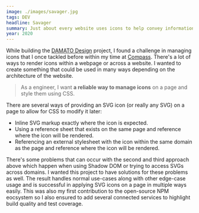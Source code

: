 ```yaml
---
image: ./images/savager.jpg
tags: DEV
headline: Savager
summary: Just about every website uses icons to help convey information and wayfinding. Some of the smallest components of a page are also the most difficult to manage in a simple and performant way. This project provides options for developers to maintain these assets easily.
year: 2020
---
```

While building the [DAMATO Design](#damato) project, I found a challenge in managing icons that I once tackled before within my time at [Compass](#compass). There's a lot of ways to render icons within a webpage or across a website. I wanted to create something that could be used in many ways depending on the architecture of the website.

> As a engineer, I want **a reliable way to manage icons** on a page and style them using CSS.

There are several ways of providing an SVG icon (or really any SVG) on a page to allow for CSS to modify it later:
- Inline SVG markup exactly where the icon is expected.
- Using a reference sheet that exists on the same page and reference where the icon will be rendered.
- Referencing an external stylesheet with the icon within the same domain as the page and reference where the icon will be rendered.

There's some problems that can occur with the second and third approach above which happen when using Shadow DOM or trying to access SVGs across domains. I wanted this project to have solutions for these problems as well. The result handles normal use-cases along with other edge-case usage and is successful in applying SVG icons on a page in multiple ways easily. This was also my first contribution to the open-source NPM eocsystem so I also ensured to add several connected services to highlight build quality and test coverage.